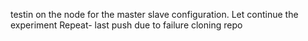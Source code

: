 testin on the node for the master slave configuration.
Let continue the experiment
Repeat- last push due to failure cloning repo
